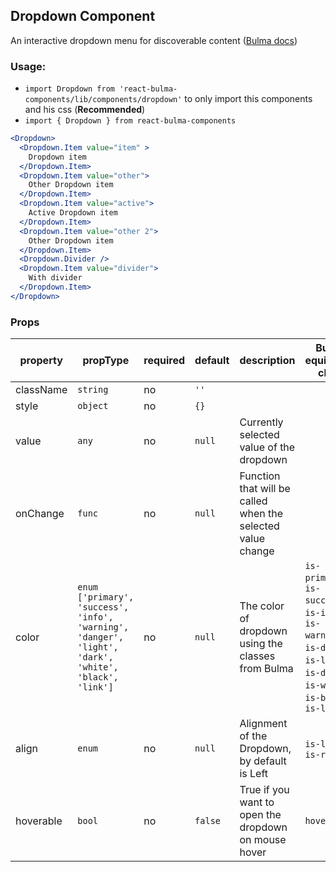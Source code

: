 ## Dropdown Component

An interactive dropdown menu for discoverable content ([Bulma docs](https://bulma.io/documentation/components/dropdown/))


### Usage:

- `import Dropdown from 'react-bulma-components/lib/components/dropdown'` to only import this components and his css (**Recommended**)
- `import { Dropdown } from react-bulma-components`

```jsx
<Dropdown>
  <Dropdown.Item value="item" >
    Dropdown item
  </Dropdown.Item>
  <Dropdown.Item value="other">
    Other Dropdown item
  </Dropdown.Item>
  <Dropdown.Item value="active">
    Active Dropdown item
  </Dropdown.Item>
  <Dropdown.Item value="other 2">
    Other Dropdown item
  </Dropdown.Item>
  <Dropdown.Divider />
  <Dropdown.Item value="divider">
    With divider
  </Dropdown.Item>
</Dropdown>
```

### Props

|property|propType|required|default|description|Bulma equivalent class|
|--- |--- |--- |--- |--- |--- |
|className|`string`|no|`''`|||
|style|`object`|no|`{}`|||
|value|`any`|no|`null`|Currently selected value of the dropdown||
|onChange|`func`|no|`null`|Function that will be called when the selected value change||
|color|`enum ['primary', 'success', 'info', 'warning', 'danger', 'light', 'dark', 'white', 'black', 'link']`|no|`null`|The color of dropdown using the classes from Bulma|`is-primary`, `is-success`, `is-info`, `is-warning`, `is-danger`, `is-light`, `is-dark`, `is-white`, `is-black`, `is-link`|
|align|`enum`|no|`null`|Alignment of the Dropdown, by default is Left|`is-left`, `is-right`|
|hoverable|`bool`|no|`false`|True if you want to open the dropdown on mouse hover|`hoverable`|

